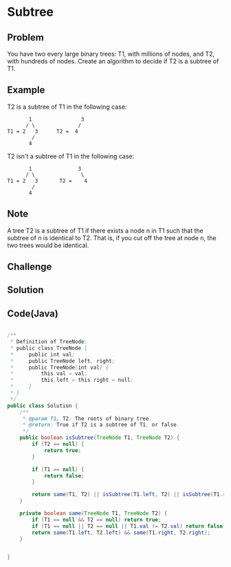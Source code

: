 Subtree
===


Problem
-------

You have two every large binary trees: T1, with millions of nodes, and T2, with hundreds of nodes. Create an algorithm to decide if T2 is a subtree of T1.

Example
-------

T2 is a subtree of T1 in the following case:

           1                3
          / \              / 
    T1 = 2   3      T2 =  4
            /
           4
       
T2 isn't a subtree of T1 in the following case:

           1               3
          / \               \
    T1 = 2   3       T2 =    4
            /
           4


Note
---------

A tree T2 is a subtree of T1 if there exists a node n in T1 such that the subtree of n is identical to T2. That is, if you cut off the tree at node n, the two trees would be identical.

Challenge
---------

Solution
--------


Code(Java)
----------

```java

/**
 * Definition of TreeNode:
 * public class TreeNode {
 *     public int val;
 *     public TreeNode left, right;
 *     public TreeNode(int val) {
 *         this.val = val;
 *         this.left = this.right = null;
 *     }
 * }
 */
public class Solution {
    /**
     * @param T1, T2: The roots of binary tree.
     * @return: True if T2 is a subtree of T1, or false.
     */
    public boolean isSubtree(TreeNode T1, TreeNode T2) {
        if (T2 == null) {
            return true;
        }

        if (T1 == null) {
            return false;
        }

        return same(T1, T2) || isSubtree(T1.left, T2) || isSubtree(T1.right, T2);
    }

    private boolean same(TreeNode T1, TreeNode T2) {
        if (T1 == null && T2 == null) return true;
        if (T1 == null || T2 == null || T1.val != T2.val) return false;
        return same(T1.left, T2.left) && same(T1.right, T2.right);
    }


}
```